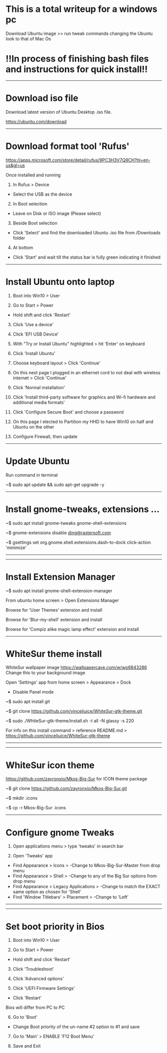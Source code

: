 
# This is a total writeup for a windows pc
Download Ubuntu image >> run tweak commands changing the Ubuntu look to that of Mac Os


# !!In process of finishing bash files and instructions for quick install!!
_____________________________________________________________________

# Download iso file


Download latest version of Ubuntu Desktop .iso file.

https://ubuntu.com/download


_______________________________________________________________________

# Download format tool 'Rufus' 



https://apps.microsoft.com/store/detail/rufus/9PC3H3V7Q9CH?hl=en-us&gl=us

Once installed and running

1.  In Rufus > Device   
 -   Select the USB as the device

2.  In Boot selection 
-   Leave on Disk or ISO image (Please select)

3.  Beside Boot selection 
-   Click 'Select' and find the downloaded Ubuntu .iso file from /Downloads folder

4.  At bottom
-   Click 'Start' and wait till the status bar is fully green indicating it finished


________________________________________________________________________

# Install Ubuntu onto laptop


1.  Boot into Win10 > User

2.  Go to Start > Power 
-   Hold shift and click 'Restart'

3.  Click 'Use a device'

4.  Click 'EFI USB Device'

5.  With "Try or Install Ubuntu" highlighted > hit 'Enter' on keyboard

6.  Click 'Install Ubuntu'

7.  Choose keyboard layout > Click 'Continue'

8.  On this next page I plugged in an ethernet cord to not deal with wireless internet > Click 'Continue'

9.  Click 'Normal installation'

10.  Click 'Install third-party software for graphics and Wi-fi hardware and additional media formats'

11.  Click 'Configure Secure Boot' and choose a password

12.  On this page I elected to Partition my HHD to have Win10 on half and Ubuntu on the 
other

13. Configure Firewall, then update

________________________________________________________________________

# Update Ubuntu


Run command in terminal

~$ sudo apt update && sudo apt-get upgrade -y


________________________________________________________________________

# Install gnome-tweaks, extensions ...


~$ sudo apt install gnome-tweaks gnome-shell-extensions

~$ gnome-extensions disable ding@rastersoft.com

~$ gsettings set org.gnome.shell.extensions.dash-to-dock click-action 'minimize'
_______


______

# Install Extension Manager

~$ sudo apt install gnome-shell-extension-manager

From ubuntu home screen > Open Extensions Manager

Browse for 'User Themes' extension and install

Browse for 'Blur-my-shell' extension and install

Browse for 'Compiz alike magic lamp effect' extension and install


________________________________________________________________________

# WhiteSur theme install


WhiteSur wallpaper image
https://wallpapercave.com/w/wp6843286
Change this to your background image

Open 'Settings' app from home screen > Appearance > Dock
- Disable Panel mode 

~$ sudo apt install git

~$ git clone https://github.com/vinceliuice/WhiteSur-gtk-theme.git

~$ sudo ./WhiteSur-gtk-theme/install.sh -t all -N glassy -s 220

For info on this install command > reference README.md > https://github.com/vinceliuice/WhiteSur-gtk-theme

-----------------


________________________________________________________________________

# WhiteSur icon theme

https://github.com/zayronxio/Mkos-Big-Sur for ICON theme package

~$ git clone https://github.com/zayronxio/Mkos-Big-Sur.git

~$ mkdir .icons

~$ cp -r Mkos-Big-Sur .icons


________________________________________________________________________

# Configure gnome Tweaks


1. Open applications menu > type 'tweaks' in search bar

2. Open 'Tweaks' app
- Find Appearance > Icons > 
  -Change to Mkos-Big-Sur-Master from drop menu
- Find Appearance > Shell > 
  -Change to any of the Big Sur options from drop menu
- Find Appearance > Legacy Applications >
  -Change to match the EXACT same option as chosen for 'Shell'
- Find 'Window Titlebars' > Placement >
  -Change to 'Left'


________________________________________________________________________


________________________________________________________________________

# Set boot priority in Bios


1.  Boot into Win10 > User

2.  Go to Start > Power 
-   Hold shift and click 'Restart'

3.  Click 'Troubleshoot'

4.  Click 'Advanced options'

5.  Click 'UEFI Firmware Settings'
-   Click 'Restart'

Bios will differ from PC to PC

6.  Go to 'Boot'
-   Change Boot priority of the un-name #2 option to #1 and save

7.  Go to 'Main' > ENABLE 'F12 Boot Menu'

8.  Save and Exit

